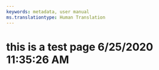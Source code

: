 ```yaml
---
keywords: metadata, user manual
ms.translationtype: Human Translation
---
```

# this is a test page 6/25/2020 11:35:26 AM